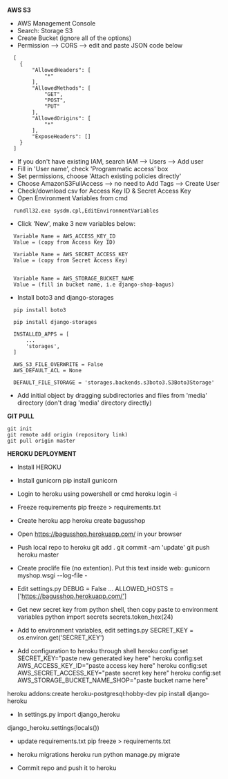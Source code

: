 **AWS S3**
* AWS Management Console
* Search: Storage S3
* Create Bucket (ignore all of the options)
* Permission --> CORS --> edit and paste JSON code below
```
  [
    {
        "AllowedHeaders": [
            "*"
        ],
        "AllowedMethods": [
            "GET",
            "POST",
            "PUT"
        ],
        "AllowedOrigins": [
            "*"
        ],
        "ExposeHeaders": []
    }
  ]
```

* If you don't have existing IAM, search IAM --> Users --> Add user
* Fill in 'User name', check 'Programmatic access' box
* Set permissions, choose 'Attach existing policies directly'
* Choose AmazonS3FullAccess --> no need to Add Tags --> Create User
* Check/download csv for Access Key ID & Secret Access Key
* Open Environment Variables from cmd
```
  rundll32.exe sysdm.cpl,EditEnvironmentVariables
```

* Click 'New', make 3 new variables below:
```
  Variable Name = AWS_ACCESS_KEY_ID
  Value = (copy from Access Key ID)
```
```
  Variable Name = AWS_SECRET_ACCESS_KEY
  Value = (copy from Secret Access Key)


  Variable Name = AWS_STORAGE_BUCKET_NAME
  Value = (fill in bucket name, i.e django-shop-bagus)
```

* Install boto3 and django-storages
```
  pip install boto3
```
```
  pip install django-storages
```
```
  INSTALLED_APPS = [
      ...
      'storages',
  ]
```
```
  AWS_S3_FILE_OVERWRITE = False
  AWS_DEFAULT_ACL = None

  DEFAULT_FILE_STORAGE = 'storages.backends.s3boto3.S3Boto3Storage'
```

* Add initial object by dragging subdirectories and files from 'media' directory (don't drag 'media' directory directly)

**GIT PULL**
```
git init
git remote add origin (repository link)
git pull origin master
```

**HEROKU DEPLOYMENT**
* Install HEROKU
* Install gunicorn
pip install gunicorn

* Login to heroku using powershell or cmd
heroku login -i

* Freeze requirements
pip freeze > requirements.txt

* Create heroku app
heroku create bagusshop

* Open https://bagusshop.herokuapp.com/ in your browser
* Push local repo to heroku
git add .
git commit -am 'update'
git push heroku master

* Create proclife file (no extention). Put this text inside
web: gunicorn myshop.wsgi --log-file -

* Edit settings.py
DEBUG = False
...
ALLOWED_HOSTS = ['https://bagusshop.herokuapp.com/']

* Get new secret key from python shell, then copy paste to environment variables
python
import secrets
secrets.token_hex(24)

* Add to environment variables, edit settings.py
SECRET_KEY = os.environ.get('SECRET_KEY')

* Add configuration to heroku through shell
heroku config:set SECRET_KEY="paste new generated key here"
heroku config:set AWS_ACCESS_KEY_ID="paste access key here"
heroku config:set AWS_SECRET_ACCESS_KEY="paste secret key here"
heroku config:set AWS_STORAGE_BUCKET_NAME_SHOP="paste bucket name here"

heroku addons:create heroku-postgresql:hobby-dev
pip install django-heroku

* In settings.py
import django_heroku

django_heroku.settings(locals())

* update requirements.txt
pip freeze > requirements.txt

* heroku migrations
heroku run python manage.py migrate

* Commit repo and push it to heroku
